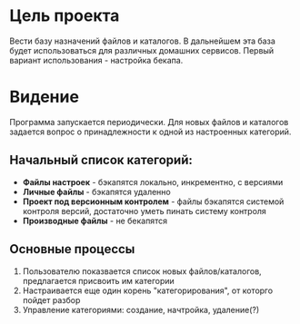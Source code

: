 # Цель проекта

Вести базу назначений файлов и каталогов. 
В дальнейшем эта база будет использоваться для различных домашних сервисов.
Первый вариант использования - настройка бекапа.

# Видение

Программа запускается периодически.
Для новых файлов и каталогов задается вопрос о принадлежности к одной из настроенных категорий.

## Начальный список категорий:

+ **Файлы настроек** - бэкапятся локально, инкрементно, с версиями
+ **Личные файлы** - бэкапятся удаленно
+ **Проект под версионным контролем** - файлы бэкапятся системой контроля версий, достаточно уметь пинать систему контроля
+ **Производные файлы** - не бекапятся

## Основные процессы

1. Пользователю показвается список новых файлов/каталогов, предлагается присвоить им категории
2. Настраивается еще один корень "категорирования", от которго пойдет разбор
3. Управление категориями: создание, начтройка, удаление(?)
